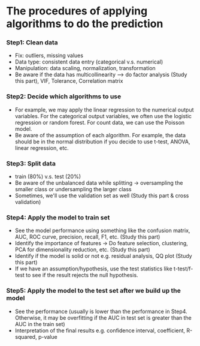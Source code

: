 # The procedures of applying algorithms to do the prediction
### Step1: Clean data
* Fix: outliers, missing values
* Data type: consistent data entry (categorical v.s. numerical)
* Manipulation: data scaling, normalization, transformation
* Be aware if the data has multicollinearity --> do factor analysis (Study this part), VIF, Tolerance, Correlation matrix

### Step2: Decide which algorithms to use
* For example, we may apply the linear regression to the numerical output variables. For the categorical output variables, we often use the logistic regression or random forest. For count data, we can use the Poisson model.
* Be aware of the assumption of each algorithm. For example, the data should be in the normal distribution if you decide to use t-test, ANOVA, linear regression, etc.

### Step3: Split data
* train (80%) v.s. test (20%)
* Be aware of the unbalanced data while splitting -> oversampling the smaller class or undersampling the larger class
* Sometimes, we'll use the validation set as well (Study this part & cross validation)

### Step4: Apply the model to train set
* See the model performance using something like the confusion matrix, AUC, ROC curve, precision, recall, F1, etc. (Study this part)
* Identify the importance of features -> Do feature selection, clustering, PCA for dimensionality reduction, etc. (Study this part)
* Identify if the model is solid or not e.g. residual analysis, QQ plot (Study this part)
* If we have an assumption/hypothesis, use the test statistics like t-test/f-test to see if the result rejects the null hypothesis.

### Step5: Apply the model to the test set after we build up the model
* See the performance (usually is lower than the performance in Step4. Otherwise, it may be overfitting if the AUC in test set is greater than the AUC in the train set)
* Interpretation of the final results e.g. confidence interval, coefficient, R-squared, p-value
